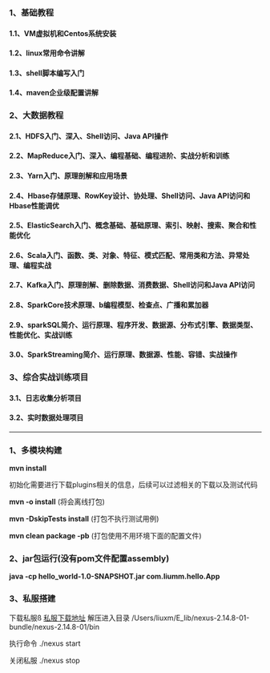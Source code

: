 ### 1、基础教程
#### 1.1、VM虚拟机和Centos系统安装
#### 1.2、linux常用命令讲解
#### 1.3、shell脚本编写入门
#### 1.4、maven企业级配置讲解

### 2、大数据教程
#### 2.1、HDFS入门、深入、Shell访问、Java API操作
#### 2.2、MapReduce入门、深入、编程基础、编程进阶、实战分析和训练
#### 2.3、Yarn入门、原理剖解和应用场景
#### 2.4、Hbase存储原理、RowKey设计、协处理、Shell访问、Java API访问和Hbase性能调优
#### 2.5、ElasticSearch入门、概念基础、基础原理、索引、映射、搜索、聚合和性能优化
#### 2.6、Scala入门、函数、类、对象、特征、模式匹配、常用类和方法、异常处理、编程实战
#### 2.7、Kafka入门、原理剖解、删除数据、消费数据、Shell访问和Java API访问
#### 2.8、SparkCore技术原理、b编程模型、检查点、广播和累加器
#### 2.9、sparkSQL简介、运行原理、程序开发、数据源、分布式引擎、数据类型、性能优化、实战训练
#### 3.0、SparkStreaming简介、运行原理、数据源、性能、容错、实战操作

### 3、综合实战训练项目
#### 3.1、日志收集分析项目
#### 3.2、实时数据处理项目
-------------------------------

### 1、多模块构建

**mvn install**

初始化需要进行下载plugins相关的信息，后续可以过滤相关的下载以及测试代码

**mvn -o install** (将会离线打包)

**mvn -DskipTests install** (打包不执行测试用例)

**mvn clean package -pb** (打包使用不用环境下面的配置文件)

### 2、jar包运行(没有pom文件配置assembly)
**java -cp hello_world-1.0-SNAPSHOT.jar com.liumm.hello.App**

### 3、私服搭建
下载私服ß
[私服下载地址](https://www.sonatype.com/download-oss-sonatype)
解压进入目录
/Users/liuxm/E_lib/nexus-2.14.8-01-bundle/nexus-2.14.8-01/bin

执行命令 ./nexus start

关闭私服 ./nexus stop

